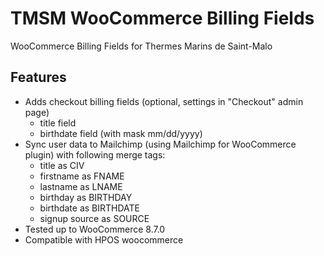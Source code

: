 TMSM WooCommerce Billing Fields
=================

WooCommerce Billing Fields for Thermes Marins de Saint-Malo

Features
-----------

* Adds checkout billing fields (optional, settings in "Checkout" admin page)
    * title field
    * birthdate field (with mask mm/dd/yyyy)
* Sync user data to Mailchimp (using Mailchimp for WooCommerce plugin) with following merge tags:
    * title as CIV
    * firstname as FNAME
    * lastname as LNAME
    * birthday as BIRTHDAY
    * birthdate as BIRTHDATE
    * signup source as SOURCE
* Tested up to WooCommerce  8.7.0
* Compatible with HPOS woocommerce 